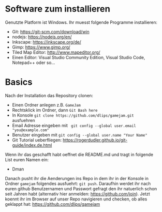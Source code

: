 # Software zum installieren

Genutzte Platform ist Windows. Ihr muesst folgende Programme installieren:

* Git: https://git-scm.com/download/win
* nodejs: https://nodejs.org/en/
* Inkscape: https://inkscape.org/de/
* Gimp: https://www.gimp.org/
* Tiled Map Editor: http://www.mapeditor.org/
* Einen Editor: Visual Studio Community Edition, Visual Studio Code, Notepad++ oder so...

# Basics

Nach der Installation das Repository clonen:

* Einen Ordner anlegen z.B. `GameJam`
* Rechtsklick im Ordner, dann `Git Bash here`
* In Konsole `git clone https://github.com/dlips/gamejam.git` ausfuehren
* Email Adresse eingeben mit ` git config --global user.email "you@example.com"`
* Benutzer eingeben mit `git config --global user.name "Your Name"`
* Git Tutorial ueberfliegen: https://rogerdudler.github.io/git-guide/index.de.html

Wenn ihr das geschafft habt oeffnet die README.md und tragt in folgende List euren Namen ein:

* Dman

Danach pusht ihr die Aenderungen ins Repo in dem ihr in der Konsole in Ordner `gamejam` folgendes ausfuehrt: `git push`. 
Daraufhin werdet ihr nach euren github Benutzernamen und Passwort gefragt den ihr natuerlich schon 
seit Jahren habt (alternativ hier anmelden: https://github.com/join). Jetzt koennt ihr im Browser auf unser Repo navigieren 
und checken, ob alles geklappt hat: https://github.com/dlips/gamejam

 